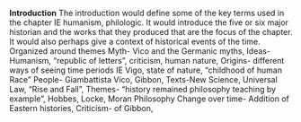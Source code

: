 **Introduction**
The introduction would define some of the key terms used in the chapter IE humanism, philologic. It would introduce the five or six major historian and the works that they produced that are the focus of the chapter. It would also perhaps give a context of historical events of the time.
Organized around themes
Myth- Vico and the Germanic myths, 
Ideas- Humanism, “republic of letters”, criticism, human nature, 
Origins- different ways of seeing time periods IE Vigo, state of nature, “childhood of human Race”
People- Giambattista Vico, Gibbon,
Texts-New Science, Universal Law, “Rise and Fall”, 
Themes- “history remained philosophy teaching by example”,  Hobbes, Locke, Moran Philosophy
Change over time- Addition of Eastern histories, 
Criticism- of Gibbon, 



